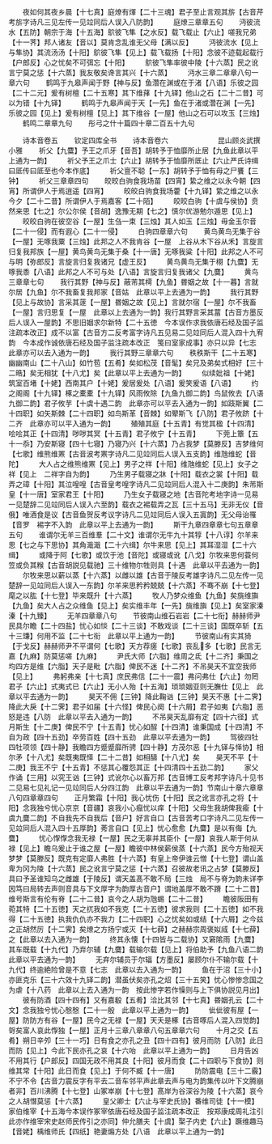 <!-- { "loadSidebar": true } -->
　　夜如何其夜乡晨【十七真】庭燎有煇【二十三魂】君子至止言观其旂【古音芹考旂字诗凡三见左传一见竝同后人误入八防韵】
　　庭燎三章章五句
　　沔彼流水【五防】朝宗于海【十五海】鴥彼飞隼【之水反】载飞载止【六止】嗟我兄弟【十一荠】邦人诸友【音以】莫肯念乱谁无父母【满以反】
　　沔彼流水【见上与隼协】其流汤汤【十阳】鴥彼飞隼【见上】载飞载扬【十阳】念彼不迹载起载行【户郎反】心之忧矣不可弭忘【十阳】
　　鴥彼飞隼率彼中陵【十六蒸】民之讹言宁莫之惩【十六蒸】我友敬矣谗言其兴【十六蒸】
　　沔水三章二章章八句一章六句
　　鹤鸣于九皋声闻于野【神与反】鱼濳在渊或在于渚【八语】乐彼之园【二十二元】爰有树檀【二十五寒】其下维萚【十九铎】他山之石【二十二昔】可以为错【十九铎】
　　鹤鸣于九皋声闻于天【一先】鱼在于渚或濳在渊【一先】乐彼之园【见上】爰有树檀【见上】其下维谷【一屋】他山之石可以攻玉【三烛】
　　鹤鸣二章章九句
　　彤弓之什十篇四十章二百五十九句

　　诗本音卷五
　　钦定四库全书
　　诗本音卷六　　　　　　　昆山顾炎武撰小雅
　　祈父【九麌】予王之爪牙【音吾】胡转予于恤靡所止居【九鱼此章以平上通为一韵】
　　祈父予王之爪士【六止】胡转予于恤靡所厎止【六止严氏诗缉曰厎传曰厎至也今本作底】
　　祈父亶不聪【一东】胡转予于恤有母之尸饔【三钟】
　　祈父三章章四句
　　皎皎白驹食我场苗【四宵】絷之维之以永今朝【四宵】所谓伊人于焉逍遥【四宵】
　　皎皎白驹食我场藿【十九铎】絷之维之以永今夕【二十二昔】所谓伊人于焉嘉客【二十陌】
　　皎皎白驹【十虞与侯协】贲然来思【七之】尔公尔侯【音胡】逸豫无期【七之】慎尔优游勉尔遁思【见上】
　　皎皎白驹在彼空谷【一屋】生刍一束【三烛】其人如玉【三烛】毋金玉尔音【二十一侵】而有遐心【二十一侵】
　　白驹四章章六句
　　黄鸟黄鸟无集于谷【一屋】无啄我粟【三烛】此邦之人不我肯谷【一屋　上谷从木下谷从禾】言旋言归复我邦族【一屋】黄鸟黄鸟无集于桑【十一唐】无啄我粱【十阳】此邦之人不可与明【弥郎反】言旋言归复我诸兄【虚王反】
　　黄鸟黄鸟无集于栩【九麌】无啄我黍【八语】此邦之人不可与处【八语】言旋言归复我诸父【九麌】
　　黄鸟三章章七句
　　我行其野【神与反】蔽芾其樗【九鱼】昬姻之故【十一暮】言就尔居【九鱼】尔不我畜复我邦家【音姑　此章以平上去通为一韵】
　　我行其野【见上与故协】言采其蓫【一屋】昬姻之故【见上】言就尔宿【一屋】尔不我畜【一屋】言归思复【一屋　此章以上去通为一韵】我行其野言采其葍【古音方墨反后人误入一屋韵】不思旧姻求尔新特【二十五徳　今本误作求我依唐石经及国子监注疏本改正】成不以富【古音方二反考富字诗凡五见易二见竝同后人混入四十九宥韵　今本成作诚依唐石经及国子监注疏本改正　笺曰室家成事】亦只以异【七志　此章亦可以去入通为一韵】
　　我行其野三章章六句
　　秩秩斯干【二十五寒】幽幽南山【二十八山】如竹苞【五肴】矣如松茂【音髦】矣兄及弟矣式相好【三十二晧】矣无相犹【十八尤】矣【此章以平上去通为一韵】
　　似续妣祖【十姥】筑室百堵【十姥】西南其户【十姥】爰居爰处【八语】爰笑爰语【八语】
　　约之阁阁【十九铎】椓之橐橐【十九铎】风雨攸除【九鱼九御二韵】鸟鼠攸去【八语九御二韵】君子攸芋【十虞十遇二韵　此章亦可以平去入通为一韵】如跂斯翼【二十四职】如矢斯棘【二十四职】如鸟斯革【音棘】如翚斯飞【八防】君子攸跻【十二齐　此章亦可以平入通为一韵】
　　殖殖其庭【十五青】有觉其楹【十四清】哙哙其正【十四清】哕哕其冥【十五青】君子攸宁【十五青】
　　下莞上簟【五十一忝】乃安斯寝【四十七寝】乃寝乃兴【十六蒸】乃占我梦【莫滕反】吉梦维何【七歌】维熊维罴【古音波考罴字诗凡二见竝同后人误入五支韵】维虺维蛇【音陀】
　　大人占之维熊维罴【见上】男子之祥【十阳】维虺维蛇【见上】女子之祥【见上　二祥字自为韵】
　　乃生男子载寝之牀【十阳】载衣之裳【十阳】载弄之璋【十阳】其泣喤喤【古音皇考喤字诗凡二见竝同后人混入十二庚韵】朱芾斯皇【十一唐】室家君王【十阳】
　　乃生女子载寝之地【古音陀考地字诗一见易一见楚辞二见竝同后人误入六至韵】载衣之裼载弄之瓦【三十五马】无非无仪【音俄】唯酒食是议【古音鱼贺反考议字诗凡二见竝同后人误入五寘韵】无父母诒罹【音罗　裼字不入韵　此章以平上去通为一韵】
　　斯干九章四章章七句五章章五句
　　谁谓尔无羊三百维羣【二十文】谁谓尔无牛九十其犉【十八谆】尔羊来思【七之与下思协】其角濈濈【二十六缉】尔牛来思【见上】其耳湿湿【二十六缉】
　　或降于阿【七歌】或饮于池【音陀】或寝或讹【八戈】尔牧来思何蓑何笠或负其糇【古音胡説见载驰】三十维物尔牲则具【十遇　此章以平去通为一韵】
　　尔牧来思以薪以蒸【十六蒸】以雌以雄【古音于陵反考雄字诗凡二见左传一见楚辞一见竝同后人误入一东韵】尔羊来思矜矜兢兢【十六蒸】不骞不崩【十七登】麾之以肱【十七登】毕来既升【十六蒸】
　　牧人乃梦众维鱼【九鱼】矣旐维旟【九鱼】矣大人占之众维鱼【见上】矣实维丰年【一先】旐维旟【见上】矣室家溱溱【十九臻】
　　无羊四章章八句
　　节彼南山维石岩岩【二十七衔】赫赫师尹民具尔瞻【二十四盐】忧心如惔【二十三谈】不敢戏谈【二十三谈】国既卒斩【五十三豏】何用不监【二十七衔　此章以平上通为一韵】
　　节彼南山有实其猗【于戈反】赫赫师尹不平谓何【七歌】天方荐瘥【七歌】丧乱多【七歌】民言无嘉【九麻】防莫惩嗟【九麻】
　　尹氏大师【六脂】维周之氐【十二齐】秉国之均四方是维【六脂】天子是毗【六脂】俾民不迷【十二齐】不吊昊天不宜空我师【见上】
　　弗躬弗亲【十七真】庶民弗信【二十一震】弗问弗仕【六止】勿罔君子【六止】式夷式已【六止】无小人殆【十五海】琐琐姻亚则无膴仕【见上　此章以平去通为一韵】
　　昊天不佣【三钟】降此鞠讻【三钟】昊天不惠【十二霁】降此大戾【十二霁】君子如届【十六怪】俾民心阕【十六屑】君子如夷【六脂】恶怒是违【八防　此章以平去入通为一韵】
　　不吊昊天乱靡有定【四十六径】式月斯生【十二庚】俾民不宁【十五青】忧心如酲【十四清】谁秉国成【十四清】不自为政【四十五劲】卒劳百姓【四十五劲　此章以平去通为一韵】
　　驾彼四牡四牡项领【四十静】我瞻四方蹙蹙靡所骋【四十静】方茂尔恶【十九铎与怿协】相尔矛【十八尤】矣既夷既怿【二十二昔】如相醻【十八尤】矣
　　昊天不平【十二庚】我王不宁【十五青】不惩其心覆怨其正【十四清四十五劲二韵】
　　家父作诵【三用】以究王讻【三钟】式讹尔心以畜万邦【古音博工反考邦字诗凡十见书二见易七见礼记一见竝同后人分四江韵　此章以平去通为一韵】节南山十章六章章八句四章章四句
　　正月繁霜【十阳】我心忧伤【十阳】民之讹言亦孔之将【十阳】念我独兮忧心京京【音疆】哀我小心癙忧以痒【十阳】父母生我胡俾我瘉【十虞九麌二韵】不自我先不自我后【音户】好言自口【古音苦考口字诗凡二见左传一见竝同后人混入四十五厚韵】莠言自口【见上】忧心愈愈【九麌】是以有侮【九麌】
　　忧心惸惸念我无禄【一屋】民之无辜并其臣仆【一屋】哀我人斯于何从禄【见上】瞻乌爰止于谁之屋【一屋】瞻彼中林侯薪侯蒸【十六蒸】民今方殆视天梦梦【莫滕反】既克有定靡人弗胜【十六蒸】有皇上帝伊谁云憎【十七登】谓山盖卑为冈为陵【十六蒸】民之讹言宁莫之惩【十六蒸】召彼故老讯之占梦【莫滕反】具曰予圣谁知乌之雌雄【于陵反】谓天盖髙不敢不局【三烛　局不与脊为韵未详李因笃曰局转去声则音具与下文厚字为韵厚古音户】谓地盖厚不敢不蹐【二十二昔】维号斯言有伦有脊【二十二昔】哀今之人胡为虺蜴【二十二昔】
　　瞻彼阪田有菀其特【二十五徳】天之扤我如不我克【二十五徳】彼求我则【二十五徳】如不我得【二十五徳】执我仇仇亦不我力【二十四职】心之忧矣如或结【十六屑】之今兹之正胡然厉【十二霁】矣燎之方扬宁或灭【十七薛】之赫赫宗周褒姒烕【十七薛】之【此章以去入通为一韵】
　　终其永懐【十四皆与二载协】又窘隂雨【九麌】其车既载【十九代】乃弃尔辅【九麌】载输尔载【见上】将伯助予【九鱼八语二韵此章以平去通为一韵】
　　无弃尔辅员于尔辐【方墨反】屡顾尔仆不输尔载【十九代】终逾絶险曾是不意【七志　此章以去入通为一韵】
　　鱼在于沼【三十小】亦匪克乐【三十六效十九铎二韵】潜虽伏矣亦孔之炤【三十五笑】忧心惨惨念国之为虐【十八药　此章以上去入通为一韵　按此惨字若作懆则与上下俱协説见月出】
　　彼有防酒【四十四有】又有嘉殽【五肴】洽比其邻【十七真】昬姻孔云【二十文】念我独兮忧心慇慇【二十一殷　此章以平上通为一韵】
　　佌佌彼有屋【一屋】防防方有谷【一屋】民今之无禄【一屋】天夭是椓【古音啄后人混入四觉韵】哿矣富人哀此惸独【一屋】正月十三章八章章八句五章章六句
　　十月之交【五肴】朔日辛夘【三十一巧】日有食之亦孔之丑【四十四有】彼月而防【八防】此日而防【见上】今此下民亦孔之哀【十六咍　此章以平上通为一韵】
　　日月告凶不用其行【户郎反】四国无政不用其良【十阳】彼月而食【二十四职与下食协】则维其常【十阳】此日而食【见上】于何不臧【十一唐】
　　防防震电【三十二霰】不宁不令【古音力震反字有平去二音车邻平声此章去声与电为韵集传以叶下文腾崩者非】百川沸腾【十七登】山冢崒崩【十七登】髙岸为谷深谷为陵【十六蒸】哀今之人胡憯莫惩【十六蒸】
　　皇父卿士【六止与宰史氏协】番维司徒【十一模】家伯维宰【十五海今本误作冢宰依唐石经及国子监注疏本改正　按郑康成周礼注引此亦作维宰宋史赵师民传引之亦同】仲允膳夫【十虞】棸子内史【六止】蹶维趣马【音姥】楀维师氏【四纸】艳妻煽方处【八语　此章以平上通为一韵】

